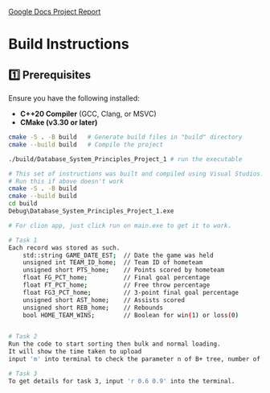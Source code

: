 [Google Docs Project Report](https://docs.google.com/document/d/1WtS6wBsTzRH7-qIsAmv6fLDHr4i85h7oSXdD7ya9iFw/edit?usp=sharing)


# Build Instructions

## **1️⃣ Prerequisites**
Ensure you have the following installed:
- **C++20 Compiler** (GCC, Clang, or MSVC)
- **CMake (v3.30 or later)**

```sh
cmake -S . -B build   # Generate build files in "build" directory
cmake --build build   # Compile the project

./build/Database_System_Principles_Project_1 # run the executable

# This set of instructions was built and compiled using Visual Studios.
# Run this if above doesn't work
cmake -S . -B build 
cmake --build build
cd build
Debug\Database_System_Principles_Project_1.exe 

# For clion app, just click run on main.exe to get it to work.

# Task 1
Each record was stored as such.
    std::string GAME_DATE_EST;  // Date the game was held
    unsigned int TEAM_ID_home;  // Team ID of hometeam
    unsigned short PTS_home;    // Points scored by hometeam
    float FG_PCT_home;          // Final goal percentage
    float FT_PCT_home;          // Free throw percentage
    float FG3_PCT_home;         // 3-point final goal percentage
    unsigned short AST_home;    // Assists scored
    unsigned short REB_home;    // Rebounds
    bool HOME_TEAM_WINS;        // Boolean for win(1) or loss(0)


# Task 2
Run the code to start sorting then bulk and normal loading.
It will show the time taken to upload 
input 'm' into terminal to check the parameter n of B+ tree, number of nodes of B+ tree, number of levels of B+ tree and content of root node.

# Task 3
To get details for task 3, input 'r 0.6 0.9' into the terminal.
